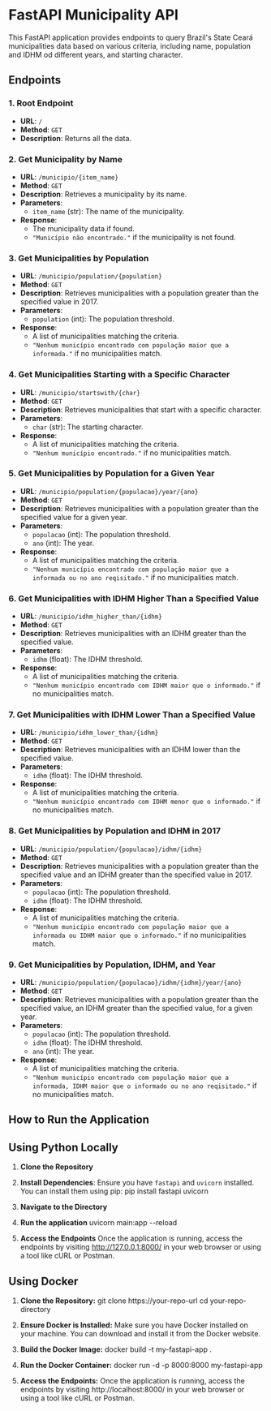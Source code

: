 # FastAPI Municipality API

This FastAPI application provides endpoints to query Brazil's State Ceará municipalities data based on various criteria, including name, population and IDHM od different years, and starting character.

## Endpoints

### 1. Root Endpoint
- **URL**: `/`
- **Method**: `GET`
- **Description**: Returns all the data.

### 2. Get Municipality by Name
- **URL**: `/municipio/{item_name}`
- **Method**: `GET`
- **Description**: Retrieves a municipality by its name.
- **Parameters**:
  - `item_name` (str): The name of the municipality.
- **Response**:
  - The municipality data if found.
  - `"Município não encontrado."` if the municipality is not found.

### 3. Get Municipalities by Population
- **URL**: `/municipio/population/{population}`
- **Method**: `GET`
- **Description**: Retrieves municipalities with a population greater than the specified value in 2017.
- **Parameters**:
  - `population` (int): The population threshold.
- **Response**:
  - A list of municipalities matching the criteria.
  - `"Nenhum município encontrado com população maior que a informada."` if no municipalities match.

### 4. Get Municipalities Starting with a Specific Character
- **URL**: `/municipio/startswith/{char}`
- **Method**: `GET`
- **Description**: Retrieves municipalities that start with a specific character.
- **Parameters**:
  - `char` (str): The starting character.
- **Response**:
  - A list of municipalities matching the criteria.
  - `"Nenhum município encontrado."` if no municipalities match.

### 5. Get Municipalities by Population for a Given Year
- **URL**: `/municipio/population/{populacao}/year/{ano}`
- **Method**: `GET`
- **Description**: Retrieves municipalities with a population greater than the specified value for a given year.
- **Parameters**:
  - `populacao` (int): The population threshold.
  - `ano` (int): The year.
- **Response**:
  - A list of municipalities matching the criteria.
  - `"Nenhum município encontrado com população maior que a informada ou no ano reqisitado."` if no municipalities match.

### 6. Get Municipalities with IDHM Higher Than a Specified Value
- **URL**: `/municipio/idhm_higher_than/{idhm}`
- **Method**: `GET`
- **Description**: Retrieves municipalities with an IDHM greater than the specified value.
- **Parameters**:
  - `idhm` (float): The IDHM threshold.
- **Response**:
  - A list of municipalities matching the criteria.
  - `"Nenhum município encontrado com IDHM maior que o informado."` if no municipalities match.

### 7. Get Municipalities with IDHM Lower Than a Specified Value
- **URL**: `/municipio/idhm_lower_than/{idhm}`
- **Method**: `GET`
- **Description**: Retrieves municipalities with an IDHM lower than the specified value.
- **Parameters**:
  - `idhm` (float): The IDHM threshold.
- **Response**:
  - A list of municipalities matching the criteria.
  - `"Nenhum município encontrado com IDHM menor que o informado."` if no municipalities match.

### 8. Get Municipalities by Population and IDHM in 2017
- **URL**: `/municipio/population/{populacao}/idhm/{idhm}`
- **Method**: `GET`
- **Description**: Retrieves municipalities with a population greater than the specified value and an IDHM greater than the specified value in 2017.
- **Parameters**:
  - `populacao` (int): The population threshold.
  - `idhm` (float): The IDHM threshold.
- **Response**:
  - A list of municipalities matching the criteria.
  - `"Nenhum município encontrado com população maior que a informada ou IDHM maior que o informado."` if no municipalities match.

### 9. Get Municipalities by Population, IDHM, and Year
- **URL**: `/municipio/population/{populacao}/idhm/{idhm}/year/{ano}`
- **Method**: `GET`
- **Description**: Retrieves municipalities with a population greater than the specified value, an IDHM greater than the specified value, for a given year.
- **Parameters**:
  - `populacao` (int): The population threshold.
  - `idhm` (float): The IDHM threshold.
  - `ano` (int): The year.
- **Response**:
  - A list of municipalities matching the criteria.
  - `"Nenhum município encontrado com população maior que a informada, IDHM maior que o informado ou no ano reqisitado."` if no municipalities match.

## How to Run the Application

## Using Python Locally

1. **Clone the Repository**


2. **Install Dependencies**:
   Ensure you have `fastapi` and `uvicorn` installed. You can install them using pip:
   pip install fastapi uvicorn

3. **Navigate to the Directory**

4. **Run the application**
    uvicorn main:app --reload

5. **Access the Endpoints**
    Once the application is running, access the endpoints by visiting http://127.0.0.1:8000/ in your web browser or using a tool like cURL or Postman.

## Using Docker
1. **Clone the Repository:**
  git clone https://your-repo-url
  cd your-repo-directory

2. **Ensure Docker is Installed:**
  Make sure you have Docker installed on your machine. You can download and install it from the Docker website.

3. **Build the Docker Image:**
  docker build -t my-fastapi-app .

4. **Run the Docker Container:**
  docker run -d -p 8000:8000 my-fastapi-app

5. **Access the Endpoints:**
  Once the application is running, access the endpoints by visiting http://localhost:8000/ in your web browser or using a tool like cURL or Postman.
